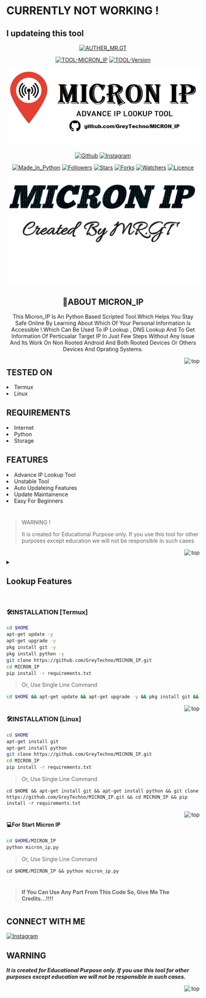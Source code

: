 # CURRENTLY NOT WORKING !
## I updateing this tool

<p align="center">
<a href="https://github.com/GreyTechno/"><img title="AUTHER_MR.GT" src="https://img.shields.io/badge/Auther-MR.GT-SCRIPT?colorA=%23ff8100&colorB=%23017e40&colorC=%23ff0000&style=for-the-badge"></a>
</p>
<p align="center">
<a href="#"><img title="TOOL-MICRON_IP" src="https://img.shields.io/badge/Tool-MICRON_IP-green.svg"></a>
<a href="#"><img title="TOOL-Version" src="https://img.shields.io/badge/Version-0.1-green.svg?style=flat-square"></a>
</p>

<p align="center">
<a href="#"><img title="MICRON_IP" src="https://github.com/GreyTechno/MICRON_IP/blob/main/Images/micron_ip.png"></a>
</p>
<p align="center">
<a href="https://github.com/GreyTechno/"><img title="Github" src="https://img.shields.io/badge/GITHUB-GreyTechno-brightgreen?style=for-the-badge&logo=github"></a>
<a href="https://www.instagram.com/grey_techno/"><img title="Instagram" src="https://img.shields.io/badge/INSTAGRAM-grey_techno-red?style=for-the-badge&logo=Instagram"></a>
</p>
<p align="center">
<a href="https://www.python.org/"><img title="Made_In_Python" src="https://img.shields.io/badge/Made%20In-Python-1f425f.svg?v=103"></a>
<a href="#"><img title="Followers" src="https://img.shields.io/github/followers/GreyTechno?color=blue&style=flat-square"></a>
<a href="#"><img title="Stars" src="https://img.shields.io/github/stars/GreyTechno/MICRON_IP?color=red&style=flat-square"></a>
<a href="#"><img title="Forks" src="https://img.shields.io/github/forks/GreyTechno/MICRON_IP?color=red&style=flat-square"></a>
<a href="#"><img title="Watchers" src="https://img.shields.io/github/watchers/GreyTechno/MICRON_IP?label=Watchers&color=blue&style=flat-square"></a>
<a href="https://github.com/GreyTechno/MICRON_IP/blob/main/LICENSE"><img title="Licence" src="https://img.shields.io/badge/License-MIT-blue.svg"></a>
</p>

<p align="center">
<a href="https://github.com/GreyTechno/"><img title="AUTHER_MR.GT" src="https://github.com/GreyTechno/MICRON_IP/blob/main/Images/20221124_222057.png"></a>
</p>

<h2 align="center">🚀ABOUT MICRON_IP</h2>
<p align="center">
This Micron_IP Is An Python Based Scripted Tool.Which Helps You Stay Safe Online By Learning About Which Of Your Personal Information Is Accessible !.Which Can Be Used To IP Lookup , DNS Lookup And To Get Information Of Perticualar Target IP In Just Few Steps Without Any Issue And Its Work On Non Rooted Android And Both Rooted Devices Or Others Devices And Oprating Systems.
</p>
<p align="right"><a href="#top"><img align="right" src="https://github.com/GreyTechno/GreyTechno/blob/main/core/892692.png" alt="top" height="40" width="40"></a></p>

#

<h2 align="left">TESTED ON</h2>
<li>
Termux
</li>
<li>
Linux
</li>

<h2 align="left">REQUIREMENTS</h2>
<li>
Internet
</li>
<li>
Python
</li>
<li>
Storage
</li>


<h2 align="left">FEATURES</h2>
<li>
Advance IP Lookup Tool
</li>
<li>
Unstable Tool
</li>
<li>
Auto Updateing Features
</li>
<li>
Update Maintainence
</li>
<li>
Easy For Beginners
</li>

#
> WARNING !
>
> It is created for Educational Purpose only. If you use this tool for other purposes except education we will not be responsible in such cases
<p align="right"><a href="#top"><img align="right" src="https://github.com/GreyTechno/GreyTechno/blob/main/core/892692.png" alt="top" height="40" width="40"></a></p>

#

<details> 
<summary><h2 align="left">Lookup Features</h2></summary> 

* Internet_Protocol
* Type
* Status
* Sucess
* Continent
* Continent_Code
* Country
* Country_Code
* Country_Code_ISO3
* Country_Code_TLD
* Flag_Image
* Flag_Emoji
* Flag_Emoji_UNI_Code
* Latitude
* Longitude
* Region_Name
* Region_Code
* City_Name
* Postal_Code
* Country_Capital
* Languages
* Country_Calling_Code
* Currency
* Currency_Name
* IN_EU
* IS_EU
* ISP
* ASN
* Time_Zone
* Time_ABBR
* Time_OFFSET
* Time_UTC
* Time_IS_DST
* Current_Time
* Borders
* Connection_Domin
* Google_Maps
* Other Details
</details>

#
### 🛠️INSTALLATION [Termux]
``` sh
cd $HOME
apt-get update -y
apt-get upgrade -y
pkg install git -y
pkg install python -y
git clone https://github.com/GreyTechno/MICRON_IP.git
cd MICRON_IP
pip install -r requirements.txt
```
> Or, Use Single Line Command
``` sh
cd $HOME && apt-get update && apt-get upgrade -y && pkg install git && pkg install python -y && git clone https://github.com/GreyTechno/MICRON_IP.git && cd cd MICRON_IP && pip install -r requirements.txt
```
<p align="right"><a href="#top"><img align="right" src="https://github.com/GreyTechno/GreyTechno/blob/main/core/892692.png" alt="top" height="40" width="40"></a></p>

#
### 🛠️INSTALLATION [Linux]
``` sh
cd $HOME
apt-get install git
apt-get install python
git clone https://github.com/GreyTechno/MICRON_IP.git
cd MICRON_IP
pip install -r requirements.txt
```
> Or, Use Single Line Command
```
cd $HOME && apt-get install git && apt-get install python && git clone https://github.com/GreyTechno/MICRON_IP.git && cd MICRON_IP && pip install -r requirements.txt
```
<p align="right"><a href="#top"><img align="right" src="https://github.com/GreyTechno/GreyTechno/blob/main/core/892692.png" alt="top" height="40" width="40"></a></p>

#
#### 💻For Start Micron IP
``` sh
cd $HOME/MICRON_IP
python micron_ip.py
```
> Or, Use Single Line Command
```
cd $HOME/MICRON_IP && python micron_ip.py
```
#
> #### If You Can Use Any Part From This Code So, Give Me The Credits...!!!!
#
## CONNECT WITH ME

<a href="https://www.instagram.com/grey_techno/"><img title="Instagram" src="https://img.shields.io/badge/INSTAGRAM-grey_techno-red?style=for-the-badge&logo=Instagram"></a>

## WARNING
***It is created for Educational Purpose only. If you use this tool for other purposes except education we will not be responsible in such cases.***
<p align="right"><a href="#top"><img align="right" src="https://github.com/GreyTechno/GreyTechno/blob/main/core/892692.png" alt="top" height="40" width="40"></a></p>

#
